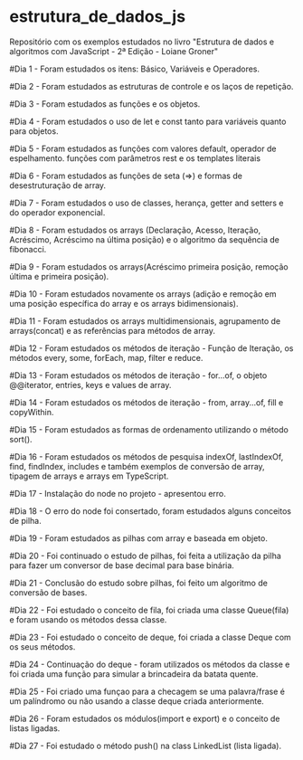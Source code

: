 # estrutura_de_dados_js
Repositório com os exemplos estudados no livro "Estrutura de dados e algoritmos com JavaScript - 2ª Edição - Loiane Groner"

#Dia 1 - Foram estudados os itens: Básico, Variáveis e Operadores. 

#Dia 2 - Foram estudados as estruturas de controle e os laços de repetição.

#Dia 3 - Foram estudados as funções e os objetos.

#Dia 4 - Foram estudados o uso de let e const tanto para variáveis quanto para objetos.

#Dia 5 - Foram estudados as funções com valores default, operador de espelhamento. funções com parâmetros rest e os templates literais

#Dia 6 - Foram estudados as funções de seta (=>) e formas de desestruturação de array. 

#Dia 7 - Foram estudados o uso de classes, herança, getter and setters e do operador exponencial. 

#Dia 8 - Foram estudados os arrays (Declaração, Acesso, Iteração, Acréscimo, Acréscimo na última posição) e o algoritmo da sequência de fibonacci.

#Dia 9 - Foram estudados os arrays(Acréscimo primeira posição, remoção última e primeira posição).

#Dia 10 - Foram estudados novamente os arrays (adição e remoção em uma posição específica do array e os arrays bidimensionais).

#Dia 11 - Foram estudados os arrays multidimensionais, agrupamento de arrays(concat) e as referências para métodos de array. 

#Dia 12 - Foram estudados os métodos de iteração - Função de Iteração, os métodos every, some, forEach, map, filter e reduce.

#Dia 13 - Foram estudados os métodos de iteração - for...of, o objeto @@iterator, entries, keys e values de array.

#Dia 14 - Foram estudados os métodos de iteração - from, array...of, fill e copyWithin. 

#Dia 15 - Foram estudados as formas de ordenamento utilizando o método sort(). 

#Dia 16 - Foram estudados os métodos de pesquisa indexOf, lastIndexOf, find, findIndex, includes e também exemplos de conversão de array, tipagem de arrays e arrays em TypeScript.  

#Dia 17 - Instalação do node no projeto - apresentou erro. 

#Dia 18 - O erro do node foi consertado, foram estudados alguns conceitos de pilha. 

#Dia 19 - Foram estudados as pilhas com array e baseada em objeto.

#Dia 20 - Foi continuado o estudo de pilhas, foi feita a utilização da pilha para fazer um conversor de base decimal para base binária.  

#Dia 21 - Conclusão do estudo sobre pilhas, foi feito um algoritmo de conversão de bases. 

#Dia 22 - Foi estudado o conceito de fila, foi criada uma classe Queue(fila) e foram usando os métodos dessa classe. 

#Dia 23 - Foi estudado o conceito de deque, foi criada a classe Deque com os seus métodos.

#Dia 24 - Continuação do deque - foram utilizados os métodos da classe e foi criada uma função para simular a brincadeira da batata quente. 

#Dia 25 - Foi criado uma funçao para a checagem se uma palavra/frase é um palíndromo ou não usando a classe deque criada anteriormente.

#Dia 26 - Foram estudados os módulos(import e export) e o conceito de listas ligadas.

#Dia 27 - Foi estudado o método push() na class LinkedList (lista ligada).